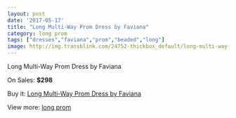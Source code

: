 ```yaml
---
layout: post
date: '2017-05-17'
title: "Long Multi-Way Prom Dress by Faviana"
category: long prom
tags: ["dresses","faviana","prom","beaded","long"]
image: http://img.transblink.com/24752-thickbox_default/long-multi-way-prom-dress-by-faviana.jpg
---
```

Long Multi-Way Prom Dress by Faviana

On Sales: **$298**
<a href="https://www.transblink.com/en/long-prom/7810-long-multi-way-prom-dress-by-faviana.html"><amp-img layout="responsive" width="600" height="600" src="//img.transblink.com/24752-thickbox_default/long-multi-way-prom-dress-by-faviana.jpg" alt="Long Multi-Way Prom Dress by Faviana 0" /></a>
<a href="https://www.transblink.com/en/long-prom/7810-long-multi-way-prom-dress-by-faviana.html"><amp-img layout="responsive" width="600" height="600" src="//img.transblink.com/24756-thickbox_default/long-multi-way-prom-dress-by-faviana.jpg" alt="Long Multi-Way Prom Dress by Faviana 1" /></a>
<a href="https://www.transblink.com/en/long-prom/7810-long-multi-way-prom-dress-by-faviana.html"><amp-img layout="responsive" width="600" height="600" src="//img.transblink.com/24755-thickbox_default/long-multi-way-prom-dress-by-faviana.jpg" alt="Long Multi-Way Prom Dress by Faviana 2" /></a>
<a href="https://www.transblink.com/en/long-prom/7810-long-multi-way-prom-dress-by-faviana.html"><amp-img layout="responsive" width="600" height="600" src="//img.transblink.com/24754-thickbox_default/long-multi-way-prom-dress-by-faviana.jpg" alt="Long Multi-Way Prom Dress by Faviana 3" /></a>
<a href="https://www.transblink.com/en/long-prom/7810-long-multi-way-prom-dress-by-faviana.html"><amp-img layout="responsive" width="600" height="600" src="//img.transblink.com/24753-thickbox_default/long-multi-way-prom-dress-by-faviana.jpg" alt="Long Multi-Way Prom Dress by Faviana 4" /></a>

Buy it: [Long Multi-Way Prom Dress by Faviana](https://www.transblink.com/en/long-prom/7810-long-multi-way-prom-dress-by-faviana.html "Long Multi-Way Prom Dress by Faviana")

View more: [long prom](https://www.transblink.com/en/58-long-prom "long prom")